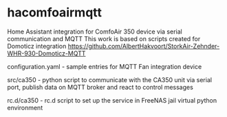 # hacomfoairmqtt
Home Assistant integration for ComfoAir 350 device via serial communication and MQTT
This work is based on scripts created for Domoticz integration https://github.com/AlbertHakvoort/StorkAir-Zehnder-WHR-930-Domoticz-MQTT

configuration.yaml - sample entries for MQTT Fan integration device

src/ca350 - python script to communicate with the CA350 unit via serial port, publish data on MQTT broker and react to control messages

rc.d/ca350 - rc.d script to set up the service in FreeNAS jail virtual python environment
